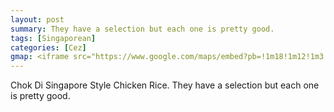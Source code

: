 ```yaml
---
layout: post
summary: They have a selection but each one is pretty good.
tags: [Singaporean]
categories: [Cez]
gmap: <iframe src="https://www.google.com/maps/embed?pb=!1m18!1m12!1m3!1d6662.969417634905!2d104.921289!3d11.536534600000001!2m3!1f0!2f0!3f0!3m2!1i1024!2i768!4f13.1!3m3!1m2!1s0x310951c1e4977c83%3A0xf98bb656df5f40a8!2sChok%20Di%20Singapore%20Style%20Chicken%20Rice!5e1!3m2!1sen!2skh!4v1758543760235!5m2!1sen!2skh" width="600" height="450" style="border:0;" allowfullscreen="" loading="lazy" referrerpolicy="no-referrer-when-downgrade"></iframe>
---
```

Chok Di Singapore Style Chicken Rice. They have a selection but each one is pretty good.
